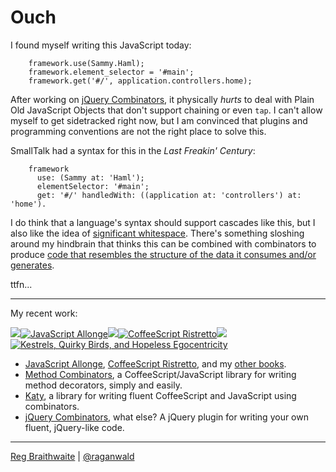 Ouch
===

I found myself writing this JavaScript today:

		framework.use(Sammy.Haml);
		framework.element_selector = '#main'; 
		framework.get('#/', application.controllers.home);
		
After working on [jQuery Combinators](http://github.com/raganwald/JQuery-Combinators/), it physically *hurts* to deal with Plain Old JavaScript Objects that don't support chaining or even `tap`. I can't allow myself to get sidetracked right now, but I am convinced that plugins and programming conventions are not the right place to solve this.

SmallTalk had a syntax for this in the *Last Freakin' Century*:

		framework
		  use: (Sammy at: 'Haml');
		  elementSelector: '#main'; 
		  get: '#/' handledWith: ((application at: 'controllers') at: 'home').

I do think that a language's syntax should support cascades like this, but I also like the idea of [significant whitespace](http://github.com/raganwald/homoiconic/blob/master/2010/03/significant_whitespace.md). There's something sloshing around my hindbrain that thinks this can be combined with combinators to produce [code that resembles the structure of the data it consumes and/or generates](http://weblog.raganwald.com/2007/04/writing-programs-for-people-to-read.html "Writing programs for people to read").

ttfn...

---

My recent work:

![](http://i.minus.com/iL337yTdgFj7.png)[![JavaScript Allonge](http://i.minus.com/iW2E1A8M5UWe6.jpeg)](http://leanpub.com/javascript-allonge "JavaScript Allongé")![](http://i.minus.com/iL337yTdgFj7.png)[![CoffeeScript Ristretto](http://i.minus.com/iMmGxzIZkHSLD.jpeg)](http://leanpub.com/coffeescript-ristretto "CoffeeScript Ristretto")![](http://i.minus.com/iL337yTdgFj7.png)[![Kestrels, Quirky Birds, and Hopeless Egocentricity](http://i.minus.com/ibw1f1ARQ4bhi1.jpeg)](http//leanpub.com/combinators "Kestrels, Quirky Birds, and Hopeless Egocentricity")

* [JavaScript Allonge](http://leanpub.com/javascript-allonge), [CoffeeScript Ristretto](http://leanpub.com/coffeescript-ristretto), and my [other books](http://leanpub.com/u/raganwald).
* [Method Combinators](https://github.com/raganwald/method-combinators), a CoffeeScript/JavaScript library for writing method decorators, simply and easily.
* [Katy](http://github.com/raganwald/Katy), a library for writing fluent CoffeeScript and JavaScript using combinators.
* [jQuery Combinators](http://githiub.com/raganwald/jquery-combinators), what else? A jQuery plugin for writing your own fluent, jQuery-like code.  

---

[Reg Braithwaite](http://braythwayt.com) | [@raganwald](http://twitter.com/raganwald)